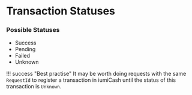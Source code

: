 # Transaction Statuses

### Possible Statuses

* Success
* Pending
* Failed
* Unknown

!!! success "Best practise"
    It may be worth doing requests with the same
    `RequestId` to register a transaction in iumiCash until the status of this transaction is `Unknown`.
